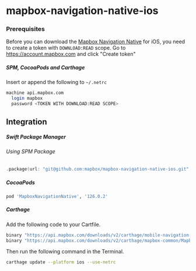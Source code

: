 # mapbox-navigation-native-ios

### Prerequisites

Before you can download the [Mapbox Navigation Native](https://github.com/mapbox/mapbox-navigation-native) for iOS, you need to create a token with `DOWNLOAD:READ` scope.
Go to https://account.mapbox.com and click "Create token"

##### SPM, CocoaPods and Carthage
Insert or append the following to `~/.netrc`

```bash
machine api.mapbox.com
  login mapbox
  password <TOKEN WITH DOWNLOAD:READ SCOPE>
```

## Integration

##### Swift Package Manager

###### Using SPM Package

```swift
.package(url: "git@github.com:mapbox/mapbox-navigation-native-ios.git", from: "126.0.2"),
```

##### CocoaPods

```ruby
pod 'MapboxNavigationNative', '126.0.2'
```

##### Carthage

Add the following code to your Cartfile.

```bash
binary "https://api.mapbox.com/downloads/v2/carthage/mobile-navigation-native/MapboxNavigationNative.json" == 126.0.2
binary "https://api.mapbox.com/downloads/v2/carthage/mapbox-common/MapboxCommon-ios.json" == 23.3.0
```

Then run the following command in the Terminal.
```bash
carthage update --platform ios --use-netrc
```
